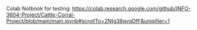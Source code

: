 Colab Notbook for testing: https://colab.research.google.com/github/INFO-3604-Project/Cattle-Corral-Project/blob/main/main.ipynb#scrollTo=2Ntg38qvqDfF&uniqifier=1
